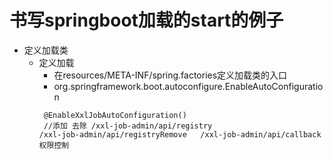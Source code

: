 # 书写springboot加载的start的例子
* 定义加载类
    * 定义加载
        * 在resources/META-INF/spring.factories定义加载类的入口
        * org.springframework.boot.autoconfigure.EnableAutoConfiguration
        ```
         @EnableXxlJobAutoConfiguration()
         //添加 去除 /xxl-job-admin/api/registry   
      /xxl-job-admin/api/registryRemove   /xxl-job-admin/api/callback 
       权限控制
        ```

